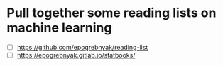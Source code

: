 # Pull together some reading lists on machine learning

- [ ] https://github.com/epogrebnyak/reading-list
- [ ] https://epogrebnyak.gitlab.io/statbooks/
